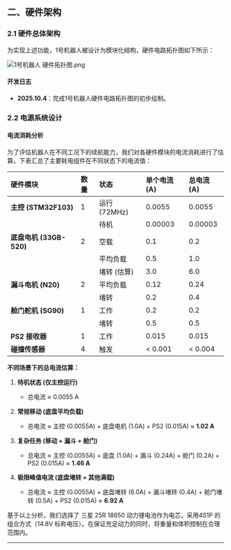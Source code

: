 ## 二、硬件架构

### 2.1 硬件总体架构

为实现上述功能，1号机器人被设计为模块化结构，硬件电路拓扑图如下所示：

![1号机器人 硬件拓扑图.png](1号机器人%20硬件拓扑图.png)

#### 开发日志

- **2025.10.4**：完成1号机器人硬件电路拓扑图的初步绘制。

### 2.2 电源系统设计

#### 电流消耗分析

为了评估机器人在不同工况下的续航能力，我们对各硬件模块的电流消耗进行了估算。下表汇总了主要耗电组件在不同状态下的电流值：

| 硬件模块                | 数量  | 状态         | 单个电流 (A) | 总电流 (A) |
| :------------------ | :-- | :--------- | :------- | :------ |
| **主控 (STM32F103)**  | 1   | 运行 (72MHz) | 0.0055   | 0.0055  |
|                     |     | 待机         | 0.00003  | 0.00003 |
| **底盘电机 (33GB-520)** | 2   | 空载         | 0.1      | 0.2     |
|                     |     | 平均负载       | 0.5      | 1.0     |
|                     |     | 堵转 (估算)    | 3.0      | 6.0     |
| **漏斗电机 (N20)**      | 2   | 平均负载       | 0.12     | 0.24    |
|                     |     | 堵转         | 0.2      | 0.4     |
| **舱门舵机 (SG90)**     | 1   | 工作         | 0.2      | 0.2     |
|                     |     | 堵转         | 0.5      | 0.5     |
| **PS2 接收器**         | 1   | 工作         | 0.015    | 0.015   |
| **碰撞传感器**           | 4   | 触发         | < 0.001  | < 0.004 |

**不同场景下的总电流估算：**

1.  **待机状态 (仅主控运行)**
    *   总电流 ≈ 0.0055 A

2.  **常规移动 (底盘平均负载)**
    *   总电流 ≈ 主控 (0.0055A) + 底盘电机 (1.0A) + PS2 (0.015A) ≈ **1.02 A**

3.  **复杂任务 (移动 + 漏斗 + 舱门)**
    *   总电流 ≈ 主控 (0.0055A) + 底盘 (1.0A) + 漏斗 (0.24A) + 舱门 (0.2A) + PS2 (0.015A) ≈ **1.46 A**

4.  **极限峰值电流 (底盘堵转 + 其他满载)**
    *   总电流 ≈ 主控 (0.0055A) + 底盘堵转 (6.0A) + 漏斗堵转 (0.4A) + 舱门堵转 (0.5A) + PS2 (0.015A) ≈ **6.92 A**


基于以上分析，我们选择了 三星 25R 18650 动力锂电池作为电芯，采用4S1P 的组合方式（14.8V 标称电压）。在保证充足动力的同时，将重量和体积控制在合理范围内。

---